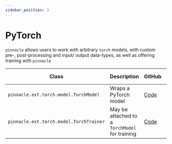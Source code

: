 ```yaml
---
sidebar_position: 3
---
```


# PyTorch

`pinnacle` allows users to work with arbitrary `torch` models, with custom pre-, post-processing and input/ output data-types,
as well as offering training with `pinnacle`


| Class | Description | GitHub | API-docs |
| --- | --- | --- | --- |
| `pinnacle.ext.torch.model.TorchModel` | Wraps a PyTorch model | [Code](https://github.com/pinnacle/pinnacle/blob/main/pinnacle/ext/torch/model.py) | [Docs](/docs/api/ext/torch/model#torchmodel-1) |
| `pinnacle.ext.torch.model.TorchTrainer` | May be attached to a `TorchModel` for training | [Code](https://github.com/pinnacle/pinnacle/blob/main/pinnacle/ext/torch/training.py) | [Docs](/docs/api/ext/torch/training#torchtrainer)
